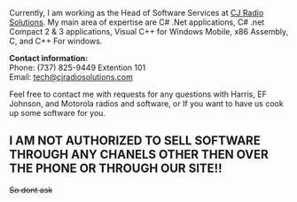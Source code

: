Currently, I am working as the Head of Software Services at [CJ Radio Solutions](https://www.cjradiosolutions.com). My main area of expertise are C# .Net applications, C# .net Compact 2 & 3 applications, Visual C++ for Windows Mobile, x86 Assembly, C, and C++ For windows. 

**Contact information:**  
Phone: (737) 825-9449 Extention 101  
Email: tech@cjradiosolutions.com

Feel free to contact me with requests for any questions with Harris, EF Johnson, and Motorola radios and software, or If you want to have us cook up some software for you.

## I AM NOT AUTHORIZED TO SELL SOFTWARE THROUGH ANY CHANELS OTHER THEN OVER THE PHONE OR THROUGH OUR SITE!!
~~So dont ask~~
